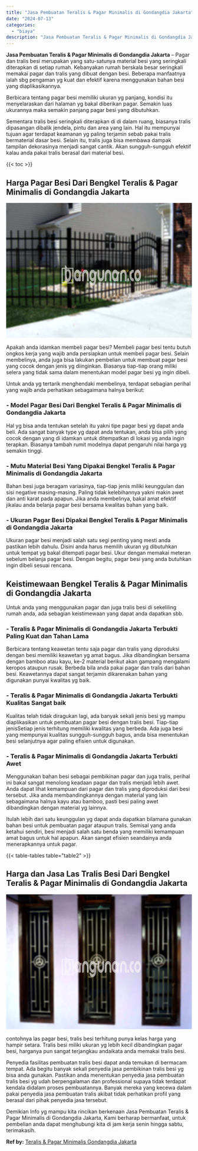 ```yaml
---
title: "Jasa Pembuatan Teralis & Pagar Minimalis di Gondangdia Jakarta"
date: "2024-07-13"
categories: 
  - "biaya"
description: "Jasa Pembuatan Teralis & Pagar Minimalis di Gondangdia Jakarta. Demikian Info yg mampu kita rincikan berkenaan Jasa Pembuatan Teralis & Pagar Minimalis di Go..."
---
```


**Jasa Pembuatan Teralis & Pagar Minimalis di Gondangdia Jakarta** – Pagar dan tralis besi merupakan yang satu-satunya material besi yang seringkali diterapkan di setiap rumah. Kebanyakan rumah berskala besar seringkali memakai pagar dan tralis yang dibuat dengan besi. Beberapa manfaatnya ialah sbg pengaman yg kuat dan efektif karena menggunakan bahan besi yang diaplikasikannya.

Berbicara tentang pagar besi memiliki ukuran yg panjang, kondisi itu menyelaraskan dari halaman yg bakal diberikan pagar. Semakin luas ukurannya maka semakin panjang pagar besi yang dibutuhkan.

Sementara tralis besi seringkali diterapkan di di dalam ruang, biasanya tralis dipasangan dibalik jendela, pintu dan area yang lain. Hal itu mempunyai tujuan agar terdapat keamanan yg paling terjamin sebab pakai tralis bermaterial dasar besi. Selain itu, tralis juga bisa membawa dampak tampilan dekorasinya menjadi sangat cantik. Akan sungguh-sungguh efektif kalau anda pakai tralis berasal dari material besi.

{{< toc >}}

## Harga Pagar Besi Dari Bengkel Teralis & Pagar Minimalis di Gondangdia Jakarta

![Jasa Pembuatan Teralis & Pagar Minimalis di Gondangdia Jakarta](/images/pagar-minimalis-murah-67.png)

Apakah anda idamkan membeli pagar besi? Membeli pagar besi tentu butuh ongkos kerja yang wajib anda persiapkan untuk membeli pagar besi. Selain membelinya, anda juga bisa lakukan pembelian untuk membuat pagar besi yang cocok dengan jenis yg diinginkan. Biasanya tiap-tiap orang miliki selera yang tidak sama dalam menentukan model pagar besi yg ingin dibeli.

Untuk anda yg tertarik menghendaki membelinya, terdapat sebagian perihal yang wajib anda perhatikan sebagaimana halnya berikut:
### \- Model Pagar Besi Dari Bengkel Teralis & Pagar Minimalis di Gondangdia Jakarta

Hal yg bisa anda tentukan setelah itu yakni tipe pagar besi yg dapat anda beli. Ada sangat banyak type yg dapat anda tentukan, anda bisa pilih yang cocok dengan yang di idamkan untuk ditempatkan di lokasi yg anda ingin terapkan. Biasanya tambah rumit modelnya dapat pengaruhi nilai harga yg semakin tinggi.

### \- Mutu Material Besi Yang Dipakai Bengkel Teralis & Pagar Minimalis di Gondangdia Jakarta

Bahan besi juga beragam variasinya, tiap-tiap jenis miliki keunggulan dan sisi negative masing-masing. Paling tidak kelebihannya yakni makin awet dan anti karat pada apapun. Jika anda membelinya, bakal amat efektif jikalau anda belanja pagar besi bersama kwalitas bahan yang baik.

### \- Ukuran Pagar Besi Dipakai Bengkel Teralis & Pagar Minimalis di Gondangdia Jakarta

Ukuran pagar besi menjadi salah satu segi penting yang mesti anda pastikan lebih dahulu. Disini anda harus memilih ukuran yg dibutuhkan untuk tempat yg bakal ditempati pagar besi. Ukur dengan memakai meteran sebelum belanja pagar besi. Dengan begitu, pagar besi yang anda butuhkan ingin dibeli sesuai rencana.

## Keistimewaan Bengkel Teralis & Pagar Minimalis di Gondangdia Jakarta

Untuk anda yang menggunakan pagar dan juga tralis besi di sekeliling rumah anda, ada sebagian keistimewaan yang dapat anda dapatkan sbb.

### \- Teralis & Pagar Minimalis di Gondangdia Jakarta Terbukti Paling Kuat dan Tahan Lama

Berbicara tentang keawetan tentu saja pagar dan tralis yang diproduksi dengan besi memiliki keawetan yg amat bagus. Jika dibandingkan bersama dengan bamboo atau kayu, ke-2 material berikut akan gampang mengalami keropos ataupun rusak. Berbeda bila anda pakai pagar dan tralis dari bahan besi. Keawetannya dapat sangat terjamin dikarenakan bahan yang digunakan punyai kwalitas yg baik.

### \- Teralis & Pagar Minimalis di Gondangdia Jakarta Terbukti Kualitas Sangat baik

Kualitas telah tidak diragukan lagi, ada banyak sekali jenis besi yg mampu diaplikasikan untuk pembuatan pagar besi dengan tralis besi. Tiap-tiap jenisSetiap jenis terhitung memiliki kwalitas yang berbeda. Ada juga besi yang mempunyai kualitas sungguh-sungguh bagus, anda bisa menentukan besi selanjutnya agar paling efisien untuk digunakan.

### \- Teralis & Pagar Minimalis di Gondangdia Jakarta Terbukti Awet

Menggunakan bahan besi sebagai pembikinan pagar dan juga tralis, perihal ini bakal sangat menolong keadaan pagar dan tralis menjadi lebih awet. Anda dapat lihat kemampuan dari pagar dan tralis yang diproduksi dari besi tersebut. Jika anda membandingkannya dengan material yang lain sebagaimana halnya kayu atau bamboo, pasti besi paling awet dibandingkan dengan material yg lainnya.

Itulah lebih dari satu keunggulan yg dapat anda dapatkan bilamana gunakan bahan besi untuk pembuatan pagar ataupun tralis. Semisal yang anda ketahui sendiri, besi menjadi salah satu benda yang memiliki kemampuan amat bagus untuk hal apapun. Akan sangat efisien seandainya anda menerapkannya untuk pagar.

{{< table-tables table="table2" >}}

## Harga dan Jasa Las Tralis Besi Dari Bengkel Teralis & Pagar Minimalis di Gondangdia Jakarta

![Jasa Pembuatan Teralis & Pagar Minimalis di Gondangdia Jakarta](/images/teralis-minimalis-murah-40.png)

contohnya las pagar besi, tralis besi terhitung punya kelas harga yang hampir setara. Tralis besi miliki ukuran yg lebih kecil dibandingkan pagar besi, harganya pun sangat terjangkau andaikata anda memakai tralis besi.

Penyedia fasilitas pembuatan tralis besi dapat anda temukan di bermacam tempat. Ada begitu banyak sekali penyedia jasa pembikinan tralis besi yg bisa anda gunakan. Pastikan anda menentukan penyedia jasa pembuatan tralis besi yg udah berpengalaman dan professional supaya tidak terdapat kendala didalam proses pembuatannya. Banyak mereka yang kecewa dalam pakai penyedia jasa pembuatan tralis akibat tidak perhatikan profil yang berasal dari pihak penyedia jasa tersebut.

Demikian Info yg mampu kita rincikan berkenaan Jasa Pembuatan Teralis & Pagar Minimalis di Gondangdia Jakarta, Kami berharap bermanfaat, untuk pembelian anda dapat menghubungi kita di jam kerja senin hingga sabtu, terimakasih.

**Ref by:** [Teralis & Pagar Minimalis Gondangdia Jakarta](https://id.wikipedia.org/wiki/Teralis)
